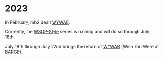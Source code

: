 # 2023

In February, mb2 dealt [WYWAE](2023/wywae.md).

Currently, the [WSOP-Style](2023/wsop-style.md) series is running and will
do so through July 18th.

July 18th through July 22nd brings the return of [WYWAB](2023/wywab.md) (Wish You
Were at [BARGE](https://www.barge.org/barge-2023-schedule)).
